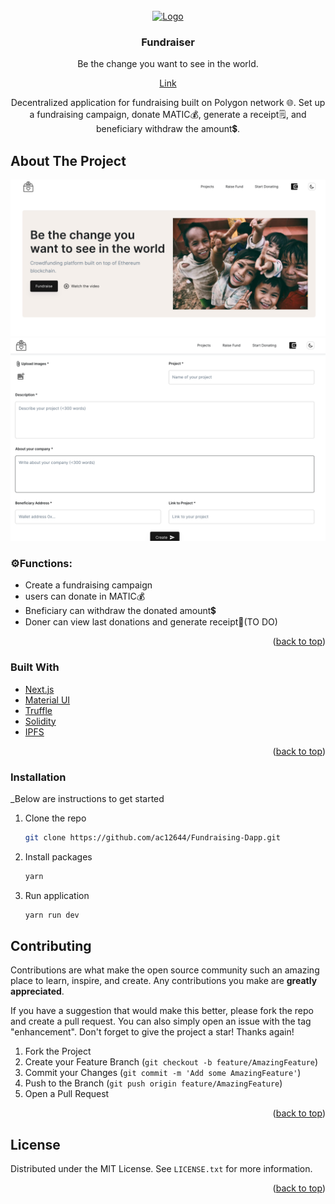 <!-- PROJECT LOGO -->
<br />
<div align="center">
  <a href="#">
    <img src="https://github.com/ac12644/Fundraiser_Dapp/raw/master/fundraise.png" alt="Logo" width="80" height="80">
  </a>
  <h3 align="center">Fundraiser</h3>
  <p align="center">
    Be the change you want to see in the world.
  </p>
  <a href="https://fundraising-dapp-5xq63w17f-ac12644.vercel.app/">Link</a> 
  <p align="center">
    Decentralized application for fundraising built on Polygon network 🌐. Set up a fundraising campaign, donate MATIC💰, generate a receipt🗒️, and beneficiary withdraw the amount💲.
  </p>
</div>

<!-- ABOUT THE PROJECT -->

## About The Project

![Screenshot](images/prev1.png)
![Screenshot](images/prev2.png)

### ⚙️Functions:

- Create a fundraising campaign
- users can donate in MATIC💰
- Bneficiary can withdraw the donated amount💲
- Doner can view last donations and generate receipt🧾(TO DO)

<p align="right">(<a href="#top">back to top</a>)</p>

### Built With

- [Next.js](https://nextjs.org/)
- [Material UI](https://mui.com/)
- [Truffle](https://trufflesuite.com/)
- [Solidity](https://docs.soliditylang.org/)
- [IPFS](https://ipfs.tech/)

<p align="right">(<a href="#top">back to top</a>)</p>

### Installation

\_Below are instructions to get started

1. Clone the repo
   ```sh
   git clone https://github.com/ac12644/Fundraising-Dapp.git
   ```
2. Install packages
   ```sh
   yarn
   ```
3. Run application
   ```sh
   yarn run dev
   ```

<!-- CONTRIBUTING -->

## Contributing

Contributions are what make the open source community such an amazing place to learn, inspire, and create. Any contributions you make are **greatly appreciated**.

If you have a suggestion that would make this better, please fork the repo and create a pull request. You can also simply open an issue with the tag "enhancement".
Don't forget to give the project a star! Thanks again!

1. Fork the Project
2. Create your Feature Branch (`git checkout -b feature/AmazingFeature`)
3. Commit your Changes (`git commit -m 'Add some AmazingFeature'`)
4. Push to the Branch (`git push origin feature/AmazingFeature`)
5. Open a Pull Request

<p align="right">(<a href="#top">back to top</a>)</p>
 
 
<!-- LICENSE -->
## License

Distributed under the MIT License. See `LICENSE.txt` for more information.

<p align="right">(<a href="#top">back to top</a>)</p>

<!-- MARKDOWN LINKS & IMAGES -->

[product-screenshot]: https://firebasestorage.googleapis.com/v0/b/put-a-smile.appspot.com/o/git%2FScreenshot1.png?alt=media&token=a534ba3c-daa6-448e-a138-184fda90257c
